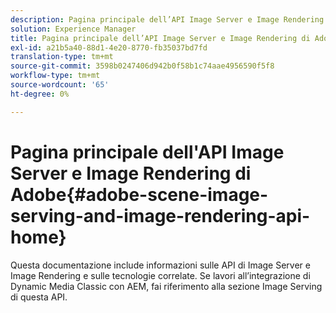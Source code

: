 ```yaml
---
description: Pagina principale dell’API Image Server e Image Rendering di Adobe Dynamic Media
solution: Experience Manager
title: Pagina principale dell’API Image Server e Image Rendering di Adobe Dynamic Media
exl-id: a21b5a40-88d1-4e20-8770-fb35037bd7fd
translation-type: tm+mt
source-git-commit: 3598b0247406d942b0f58b1c74aae4956590f5f8
workflow-type: tm+mt
source-wordcount: '65'
ht-degree: 0%

---
```


# Pagina principale dell&#39;API Image Server e Image Rendering di Adobe{#adobe-scene-image-serving-and-image-rendering-api-home}

Questa documentazione include informazioni sulle API di Image Server e Image Rendering e sulle tecnologie correlate. Se lavori all’integrazione di Dynamic Media Classic con AEM, fai riferimento alla sezione Image Serving di questa API.
